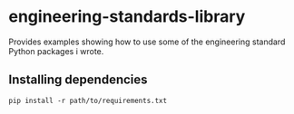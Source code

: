 # engineering-standards-library
Provides examples showing how to use some of the engineering standard Python packages i wrote.

## Installing dependencies
`pip install -r path/to/requirements.txt`